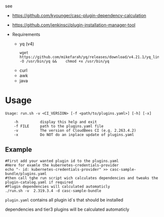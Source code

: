 
see 
* https://github.com/kyounger/casc-plugin-dependency-calculation
* https://github.com/jenkinsci/plugin-installation-manager-tool 

* Requirements
  * yq (v4)
    ```
    wget https://github.com/mikefarah/yq/releases/download/v4.21.1/yq_linux_amd64  -O /usr/bin/yq &&    chmod +x /usr/bin/yq
    ```
  * curl
  * awk
  * java
    
# Usage
```
Usage: run.sh -v <CI_VERSION> [-f <path/to/plugins.yaml>] [-h] [-x]

    -h          display this help and exit
    -f FILE     path to the plugins.yaml file
    -v          The version of CloudBees CI (e.g. 2.263.4.2)
    -x          Do NOT do an inplace update of plugins.yaml

```

## Example
```
#First add your wanted plugin id to the plugins.yaml
#Here for examle the kubernetes-credentials-provider
echo "- id: kubernetes-credentials-provider" >> casc-sample-bundle/plugins.yaml
#then call tghe run script wich calculates dependencies and tweaks the plugin-catalog.yaml if required
#Plugin dependencies will calculated automaticly 
./run.sh -v  2.319.3.4 -d casc-sample-bundle
```
`plugin.yaml` contains all plugin id`s that should be installed

dependencies and tier3 plugins will be calculated automaticly 






